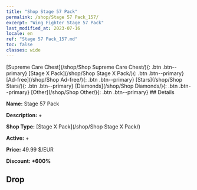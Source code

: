 ```yaml
---
title: "Shop Stage 57 Pack"
permalink: /shop/Stage 57 Pack_157/
excerpt: "Wing Fighter Stage 57 Pack"
last_modified_at: 2023-07-16
locale: en
ref: "Stage 57 Pack_157.md"
toc: false
classes: wide
---
```



  [Supreme Care Chest](/shop/Shop Supreme Care Chest/){: .btn .btn--primary}   [Stage X Pack](/shop/Shop Stage X Pack/){: .btn .btn--primary}   [Ad-free](/shop/Shop Ad-free/){: .btn .btn--primary}   [Stars](/shop/Shop Stars/){: .btn .btn--primary}   [Diamonds](/shop/Shop Diamonds/){: .btn .btn--primary}   [Other](/shop/Shop Other/){: .btn .btn--primary} ## Details

 **Name:** Stage 57 Pack 

 **Description:** +

 **Shop Type:** [Stage X Pack](/shop/Shop Stage X Pack/)

 **Active:** + 

 **Price:** 49.99 $/EUR 

 **Discount: +600%** 

## Drop


